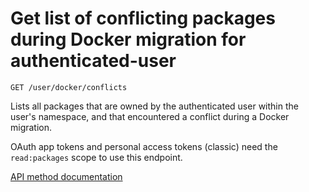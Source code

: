 # Get list of conflicting packages during Docker migration for authenticated-user

`GET /user/docker/conflicts`

Lists all packages that are owned by the authenticated user within the user's namespace, and that encountered a conflict during a Docker migration.

OAuth app tokens and personal access tokens (classic) need the `read:packages` scope to use this endpoint.

[API method documentation](https://docs.github.com/rest/packages/packages#get-list-of-conflicting-packages-during-docker-migration-for-authenticated-user)
